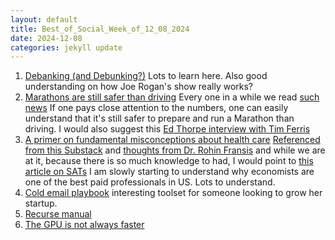 ```yaml
---
layout: default
title: Best_of_Social_Week_of_12_08_2024
date: 2024-12-08
categories: jekyll update
---
```


1. [Debanking (and Debunking?)](https://www.bitsaboutmoney.com/archive/debanking-and-debunking/) Lots to learn here. Also good understanding on how Joe Rogan's show really works?
2. [Marathons are still safer than driving](https://chatgpt.com/share/67587cf0-1704-8013-add0-f3fe4a004d5c) Every one in a while we read [such news](https://www.navhindtimes.in/2024/12/09/featured/bogmalo-dentist-dies-after-taking-part-in-marathon/) If one pays close attention to the numbers, one can easily understand that it's still safer to prepare and run a Marathon than driving. I would also suggest this [Ed Thorpe interview with Tim Ferris](https://tim.blog/2022/05/24/ed-thorp/)
3. [A primer on fundamental misconceptions about health care](https://randomcriticalanalysis.com/2020/01/31/i-created-a-primer-on-fundamental-misconceptions-about-health-care/) [Referenced from this Substack](https://www.cremieux.xyz/p/grading-the-worlds-shortest-manifesto) and [thoughts from Dr. Rohin Fransis](https://www.youtube.com/watch?v=wKjb3tJ4sD8) and while we are at it, because there is so much knowledge to had, I would point to [this article on SATs](https://randomcriticalanalysis.com/2015/11/25/no-the-sat-doesnt-just-measure-income/) I am slowly starting to understand why economists are one of the best paid professionals in US. Lots to understand.
4. [Cold email playbook](https://www.za-zu.com/blog/playbook) interesting toolset for someone looking to grow her startup.
5. [Recurse manual](https://www.recurse.com/manual)
6. [The GPU is not always faster](https://cowfreedom.de/#dot_product/introduction)
